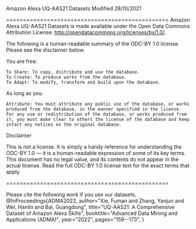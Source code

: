 Amazon Alexa UQ-AAS21 Datasets
Modified 28/10/2021

================================================
Amazon Alexa UQ-AAS21 Datasets is made available under the Open Data Commons Attribution License: http://opendatacommons.org/licenses/by/1.0/.


The following is a human-readable summary of the ODC-BY 1.0 license. Please see the disclaimer below. 

You are free:

    To Share: To copy, distribute and use the database.
    To Create: To produce works from the database.
    To Adapt: To modify, transform and build upon the database.

As long as you:

    Attribute: You must attribute any public use of the database, or works produced from the database, in the manner specified in the license. For any use or redistribution of the database, or works produced from it, you must make clear to others the license of the database and keep intact any notices on the original database.

Disclaimer

This is not a license. It is simply a handy reference for understanding the ODC-BY 1.0 — it is a human-readable expression of some of its key terms. This document has no legal value, and its contents do not appear in the actual license. Read the full ODC-BY 1.0 license text for the exact terms that apply.

================================================
    
Please cite the following work if you use our datasets.  
  @InProceedings{ADMA2022, 
  author="Xie, Fuman and Zhang, Yanjun and Wei, Hanlin and Bai, Guangdong", 
  title="UQ-AAS21: A Comprehensive Dataset of Amazon Alexa Skills", 
  booktitle="Advanced Data Mining and Applications (ADMA)", 
  year="2022", 
  pages="159--173", 
  } 
